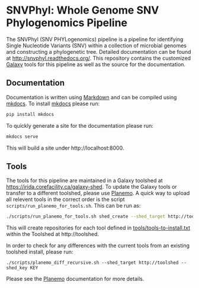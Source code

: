 # SNVPhyl: Whole Genome SNV Phylogenomics Pipeline

The SNVPhyl (SNV PHYLogenomics) pipeline is a pipeline for identifying Single Nucleotide Variants (SNV) within a collection of microbial genomes and constructing a phylogenetic tree.  Detailed documentation can be found at http://snvphyl.readthedocs.org/.  This repository contains the customized [Galaxy][] tools for this pipeline as well as the source for the documentation.

## Documentation

Documentation is written using [Markdown][] and can be compiled using [mkdocs][].  To install [mkdocs][] please run:

```bash
pip install mkdocs
```

To quickly generate a site for the documentation please run:

```bash
mkdocs serve
```

This will build a site under http://localhost:8000.

## Tools

The tools for this pipeline are maintained in a Galaxy toolshed at <https://irida.corefacility.ca/galaxy-shed>.  To update the Galaxy tools or transfer to a different toolshed, please use [Planemo][].  A quick way to upload all relevent tools in the correct order is the script `scripts/run_planemo_for_tools.sh`.  This can be run as:

```bash
./scripts/run_planemo_for_tools.sh shed_create --shed_target http://toolshed --shed_key KEY --message 'message'
```

This will create repositories for each tool defined in [tools/tools-to-install.txt][] within the Toolshed at http://toolshed.

In order to check for any differences with the current tools from an existing toolshed install, please run:

```
./scripts/planemo_diff_recursive.sh --shed_target http://toolshed --shed_key KEY
```

Please see the [Planemo][] documentation for more details.

[Galaxy]: http://galaxyproject.org/
[Markdown]: http://daringfireball.net/projects/markdown/syntax
[mkdocs]: http://www.mkdocs.org
[Install Tools in Local Toolshed]: InstallLocalToolshed.md
[Planemo]: http://planemo.readthedocs.org/
[tools/tools-to-install.txt]: tools/tools-to-install.txt
